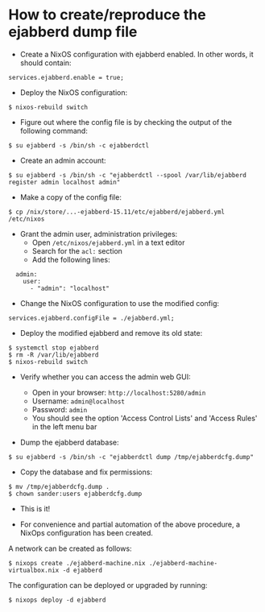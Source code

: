 How to create/reproduce the ejabberd dump file
==============================================
- Create a NixOS configuration with ejabberd enabled. In other words, it should contain:

```
services.ejabberd.enable = true;
```

- Deploy the NixOS configuration:

```
$ nixos-rebuild switch
```

- Figure out where the config file is by checking the output of the following command:

```
$ su ejabberd -s /bin/sh -c ejabberdctl
```

- Create an admin account:

```
$ su ejabberd -s /bin/sh -c "ejabberdctl --spool /var/lib/ejabberd register admin localhost admin"
```

- Make a copy of the config file:

```
$ cp /nix/store/...-ejabberd-15.11/etc/ejabberd/ejabberd.yml /etc/nixos
```

- Grant the admin user, administration privileges:
  * Open `/etc/nixos/ejabberd.yml` in a text editor
  * Search for the `acl:` section
  * Add the following lines:

```
  admin:
    user:
      - "admin": "localhost"
```

- Change the NixOS configuration to use the modified config:

```
services.ejabberd.configFile = ./ejabberd.yml;
```

- Deploy the modified ejabberd and remove its old state:

```
$ systemctl stop ejabberd
$ rm -R /var/lib/ejabberd
$ nixos-rebuild switch
```

- Verify whether you can access the admin web GUI:
  * Open in your browser: `http://localhost:5280/admin`
  * Username: `admin@localhost`
  * Password: `admin`
  * You should see the option 'Access Control Lists' and 'Access Rules' in the left menu bar

- Dump the ejabberd database:

```
$ su ejabberd -s /bin/sh -c "ejabberdctl dump /tmp/ejabberdcfg.dump"
```

- Copy the database and fix permissions:

```
$ mv /tmp/ejabberdcfg.dump .
$ chown sander:users ejabberdcfg.dump
```

- This is it!

- For convenience and partial automation of the above procedure, a NixOps
configuration has been created.

A network can be created as follows:

```
$ nixops create ./ejabberd-machine.nix ./ejabberd-machine-virtualbox.nix -d ejabberd
```

The configuration can be deployed or upgraded by running:

```
$ nixops deploy -d ejabberd
```
